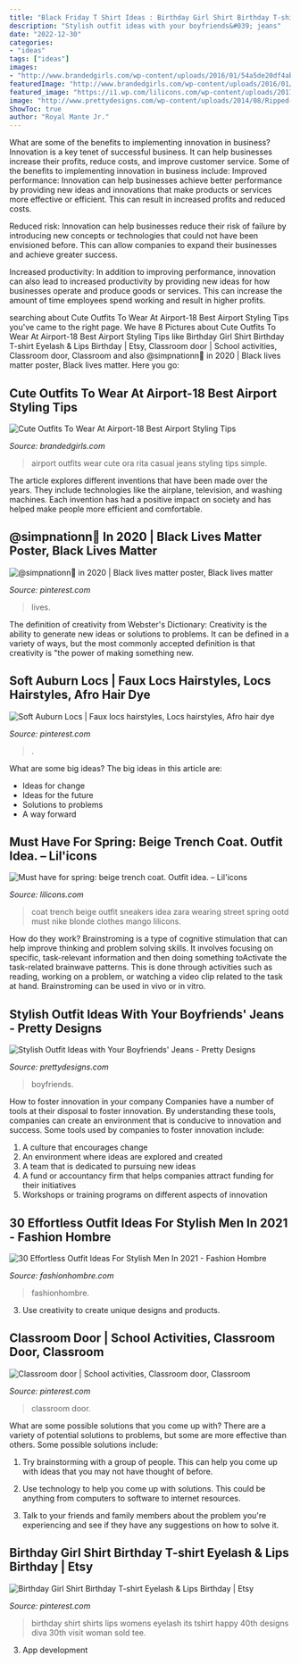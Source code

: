 ```yaml
---
title: "Black Friday T Shirt Ideas : Birthday Girl Shirt Birthday T-shirt Eyelash &amp; Lips Birthday"
description: "Stylish outfit ideas with your boyfriends&#039; jeans"
date: "2022-12-30"
categories:
- "ideas"
tags: ["ideas"]
images:
- "http://www.brandedgirls.com/wp-content/uploads/2016/01/54a5de20df4ab9634fd69bacb98a62d5.jpg"
featuredImage: "http://www.brandedgirls.com/wp-content/uploads/2016/01/54a5de20df4ab9634fd69bacb98a62d5.jpg"
featured_image: "https://i1.wp.com/lilicons.com/wp-content/uploads/2017/02/beige-trench-coat-zara-white-sneakers-ootd-street-style-fashion-tumblr-girl-blonde-bloger-clothes.jpg?resize=1000%2C1500"
image: "http://www.prettydesigns.com/wp-content/uploads/2014/08/Ripped-Jeans-and-White-Blazer-Outfit-Idea.jpg"
ShowToc: true
author: "Royal Mante Jr."
---
```



What are some of the benefits to implementing innovation in business?
Innovation is a key tenet of successful business. It can help businesses increase their profits, reduce costs, and improve customer service. Some of the benefits to implementing innovation in business include: 
Improved performance: Innovation can help businesses achieve better performance by providing new ideas and innovations that make products or services more effective or efficient. This can result in increased profits and reduced costs. 

Reduced risk: Innovation can help businesses reduce their risk of failure by introducing new concepts or technologies that could not have been envisioned before. This can allow companies to expand their businesses and achieve greater success. 

Increased productivity: In addition to improving performance, innovation can also lead to increased productivity by providing new ideas for how businesses operate and produce goods or services. This can increase the amount of time employees spend working and result in higher profits.

	

		
searching about Cute Outfits To Wear At Airport-18 Best Airport Styling Tips you've came to the right page. We have 8 Pictures about Cute Outfits To Wear At Airport-18 Best Airport Styling Tips like Birthday Girl Shirt Birthday T-shirt Eyelash &amp; Lips Birthday | Etsy, Classroom door | School activities, Classroom door, Classroom and also @simpnationn🧼 in 2020 | Black lives matter poster, Black lives matter. Here you go:
		
    
## Cute Outfits To Wear At Airport-18 Best Airport Styling Tips

<img loading=lazy src="http://www.brandedgirls.com/wp-content/uploads/2016/01/54a5de20df4ab9634fd69bacb98a62d5.jpg" onerror="this.onerror=null;this.src='https://tse2.mm.bing.net/th?id=OIP.c9LO7XB-gCkliMcJohRkhQHaKa&amp;pid=15.1';" alt="Cute Outfits To Wear At Airport-18 Best Airport Styling Tips">

_Source: brandedgirls.com_

>airport outfits wear cute ora rita casual jeans styling tips simple. 

	

The article explores different inventions that have been made over the years. They include technologies like the airplane, television, and washing machines. Each invention has had a positive impact on society and has helped make people more efficient and comfortable.

    
## @simpnationn🧼 In 2020 | Black Lives Matter Poster, Black Lives Matter

<img loading=lazy src="https://i.pinimg.com/736x/c7/89/0a/c7890a309b2f94d10a15c6d2d56a07c0.jpg" onerror="this.onerror=null;this.src='https://tse4.mm.bing.net/th?id=OIP.rD6FxvK-lqye14Dll8VSZAHaKY&amp;pid=15.1';" alt="@simpnationn🧼 in 2020 | Black lives matter poster, Black lives matter">

_Source: pinterest.com_

>lives. 

	

The definition of creativity from Webster's Dictionary:
Creativity is the ability to generate new ideas or solutions to problems. It can be defined in a variety of ways, but the most commonly accepted definition is that creativity is "the power of making something new.

    
## Soft Auburn Locs | Faux Locs Hairstyles, Locs Hairstyles, Afro Hair Dye

<img loading=lazy src="https://i.pinimg.com/736x/29/f6/ae/29f6ae8db8ac1416b46eb0590304a7c2.jpg" onerror="this.onerror=null;this.src='https://tse4.mm.bing.net/th?id=OIP.9pZ0Ghqphmq9UbinP0hAHAHaNK&amp;pid=15.1';" alt="Soft Auburn Locs | Faux locs hairstyles, Locs hairstyles, Afro hair dye">

_Source: pinterest.com_

>. 

	

What are some big ideas?
The big ideas in this article are: 
- Ideas for change 
- Ideas for the future 
- Solutions to problems
- A way forward

    
## Must Have For Spring: Beige Trench Coat. Outfit Idea. – Lil&#039;icons

<img loading=lazy src="https://i1.wp.com/lilicons.com/wp-content/uploads/2017/02/beige-trench-coat-zara-white-sneakers-ootd-street-style-fashion-tumblr-girl-blonde-bloger-clothes.jpg?resize=1000%2C1500" onerror="this.onerror=null;this.src='https://tse1.mm.bing.net/th?id=OIP.9B2EwZCqM64TY9peeyqZPwHaLH&amp;pid=15.1';" alt="Must have for spring: beige trench coat. Outfit idea. – Lil&#039;icons">

_Source: lilicons.com_

>coat trench beige outfit sneakers idea zara wearing street spring ootd must nike blonde clothes mango lilicons. 

	

How do they work?
Brainstroming is a type of cognitive stimulation that can help improve thinking and problem solving skills. It involves focusing on specific, task-relevant information and then doing something toActivate the task-related brainwave patterns. This is done through activities such as reading, working on a problem, or watching a video clip related to the task at hand. Brainstroming can be used in vivo or in vitro.

    
## Stylish Outfit Ideas With Your Boyfriends&#039; Jeans - Pretty Designs

<img loading=lazy src="http://www.prettydesigns.com/wp-content/uploads/2014/08/Ripped-Jeans-and-White-Blazer-Outfit-Idea.jpg" onerror="this.onerror=null;this.src='https://tse1.mm.bing.net/th?id=OIP.ySw68U_S053CDdusis8vrwHaK7&amp;pid=15.1';" alt="Stylish Outfit Ideas with Your Boyfriends&#039; Jeans - Pretty Designs">

_Source: prettydesigns.com_

>boyfriends. 

	

How to foster innovation in your company
Companies have a number of tools at their disposal to foster innovation. By understanding these tools, companies can create an environment that is conducive to innovation and success. 
Some tools used by companies to foster innovation include: 

1. A culture that encourages change 
2. An environment where ideas are explored and created 
3. A team that is dedicated to pursuing new ideas 
4. A fund or accountancy firm that helps companies attract funding for their initiatives 
5. Workshops or training programs on different aspects of innovation 

    
## 30 Effortless Outfit Ideas For Stylish Men In 2021 - Fashion Hombre

<img loading=lazy src="https://www.fashionhombre.com/wp-content/uploads/2019/07/Effortless-Outfit-Ideas-For-Stylish-Men-In-2019-2.jpg" onerror="this.onerror=null;this.src='https://tse2.mm.bing.net/th?id=OIP.ZkZO0U5Lwgn7XJOnJ1e0BQHaKJ&amp;pid=15.1';" alt="30 Effortless Outfit Ideas For Stylish Men In 2021 - Fashion Hombre">

_Source: fashionhombre.com_

>fashionhombre. 

	

3. Use creativity to create unique designs and products.

    
## Classroom Door | School Activities, Classroom Door, Classroom

<img loading=lazy src="https://i.pinimg.com/736x/fa/6d/0f/fa6d0ffce557ed6ec3d2f8a013cde08d.jpg" onerror="this.onerror=null;this.src='https://tse2.mm.bing.net/th?id=OIP.i0LdmObtj70D8LJu2u7qPgHaJ3&amp;pid=15.1';" alt="Classroom door | School activities, Classroom door, Classroom">

_Source: pinterest.com_

>classroom door. 

	

What are some possible solutions that you come up with?
There are a variety of potential solutions to problems, but some are more effective than others. Some possible solutions include:
1. Try brainstorming with a group of people. This can help you come up with ideas that you may not have thought of before.

2. Use technology to help you come up with solutions. This could be anything from computers to software to internet resources.

3. Talk to your friends and family members about the problem you're experiencing and see if they have any suggestions on how to solve it.

    
## Birthday Girl Shirt Birthday T-shirt Eyelash &amp; Lips Birthday | Etsy

<img loading=lazy src="https://i.pinimg.com/736x/4d/36/db/4d36dbd80f83d9096372cc6611a59dd4.jpg" onerror="this.onerror=null;this.src='https://tse2.mm.bing.net/th?id=OIP.hc7QQW1XygfiiB0vWBalvwHaJ4&amp;pid=15.1';" alt="Birthday Girl Shirt Birthday T-shirt Eyelash &amp; Lips Birthday | Etsy">

_Source: pinterest.com_

>birthday shirt shirts lips womens eyelash its tshirt happy 40th designs diva 30th visit woman sold tee. 

	

3. App development 

